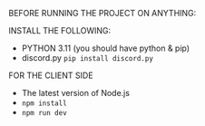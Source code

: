 BEFORE RUNNING THE PROJECT ON ANYTHING:

INSTALL THE FOLLOWING:

- PYTHON 3.11 (you should have python & pip)
- discord.py `pip install discord.py`

FOR THE CLIENT SIDE

- The latest version of Node.js
- `npm install`
- `npm run dev`
